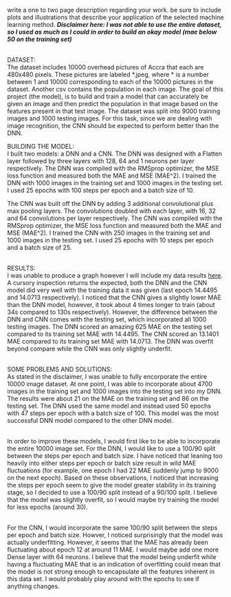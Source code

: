 write a one to two page description regarding your work. be sure to include plots and illustrations that describe your application of the selected machine learning method. 
__*Disclaimer here: I was not able to use the entire dataset, so I used as much as I could in order to build an okay model (mae below 50 on the training set)*__ <br/> <br/>

DATASET: <br/>
The dataset includes 10000 overhead pictures of Accra that each are 480x480 pixels. These pictures are labeled *.jpeg, where * is a number between 1 and 10000 corresponding to each of the 10000 pictures in the dataset. Another csv contains the population in each image. The goal of this project (the model), is to build and train a model that can accurately be given an image and then predict the population in that image based on the features present in that test image. The dataset was split into 9000 training images and 1000 testing images. For this task, since we are dealing with image recognition, the CNN should be expected to perform better than the DNN. 

BUILDING THE MODEL: <br/>
I built two models: a DNN and a CNN. The DNN was designed with a Flatten layer followed by three layers with 128, 64 and 1 neurons per layer respectively. The DNN was compiled with the RMSprop optimizer, the MSE loss function and measured both the MAE and MSE (MAE^2). I trained the DNN with 1000 images in the training set and 1000 images in the testing set. I used 25 epochs with 100 steps per epoch and a batch size of 10. <br/>

The CNN was built off the DNN by adding 3 additional convolutional plus max pooling layers. The convolutions doubled with each layer, with 16, 32 and 64 convolutions per layer respectively. The CNN was compiled with the RMSprop optimizer, the MSE loss function and measured both the MAE and MSE (MAE^2). I trained the CNN with 250 images in the training set and 1000 images in the testing set. I used 25 epochs with 10 steps per epoch and a batch size of 25. <br/> <br/>

RESULTS: <br/>
I was unable to produce a graph however I will include my data results [here](). A cursory inspection returns the expected, both the DNN and the CNN model did very well with the training data it was given (last epoch 14.4495 and 14.0713 respectively). I noticed that the CNN gives a slightly lower MAE than the DNN model, however, it took about 4 times longer to train (about 34s compared to 130s respectively). However, the difference between the DNN and CNN comes with the testing set, which incorporated all 1000 testing images. The DNN scored an amazing 625 MAE on the testing set compared to its training set MAE with 14.4495. The CNN scored an 13.1401 MAE compared to its training set MAE with 14.0713. The DNN was overfit beyond compare while the CNN was only slightly underfit. <br/> <br/>

SOME PROBLEMS AND SOLUTIONS: <br/>
As stated in the disclaimer, I was unable to fully encorporate the entire 10000 image dataset. At one point, I was able to incorporate about 4700 images in the training set and 1000 images into the testing set into my DNN. The results were about 21 on the MAE on the training set and 86 on the testing set. The DNN used the same model and instead used 50 epochs with 47 steps per epoch with a batch size of 100. This model was the most successful DNN model compared to the other DNN model. <br/><br/>

In order to improve these models, I would first like to be able to incorporate the entire 10000 image set. For the DNN, I would like to use a 100/90 split between the steps per epoch and batch size. I have noticed that leaning too heavily into either steps per epoch or batch size result in wild MAE fluctuations (for example, one epoch I had 22 MAE suddenly jump to 9000 on the next epoch). Based on these observations, I noticed that increasing the steps per epoch seem to give the model greater stability in its training stage, so I decided to use a 100/90 split instead of a 90/100 split. I believe that the model was slightly overfit, so I would maybe try training the model for less epochs (around 30). <br/> <br/>

For the CNN, I would incorporate the same 100/90 split between the steps per epoch and batch size. Howver, I noticed surprisingly that the model was actually underfitting. However, it seems that the MAE has already been fluctuating about epoch 12 at around 11 MAE. I would maybe add one more Dense layer with 64 neurons. I believe that the model being underfit while having a fluctuating MAE that is an indication of overfitting could mean that the model is not strong enough to encapsulate all the features inherent in this data set. I would probably play around with the epochs to see if anything changes. 
